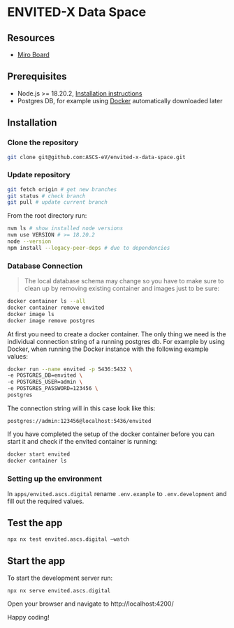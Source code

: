 # ENVITED-X Data Space

## Resources

- [Miro Board](https://miro.com/app/board/uXjVNeZRbEw=/)

## Prerequisites

- Node.js >= 18.20.2, [Installation instructions](https://github.com/nvm-sh/nvm)
- Postgres DB, for example using [Docker](https://hub.docker.com/_/postgres) automatically downloaded later

## Installation

### Clone the repository

```bash
git clone git@github.com:ASCS-eV/envited-x-data-space.git
```

### Update repository

```bash
git fetch origin # get new branches
git status # check branch
git pull # update current branch
```

From the root directory run:

```bash
nvm ls # show installed node versions
nvm use VERSION # >= 18.20.2
node --version
npm install --legacy-peer-deps # due to dependencies
```

### Database Connection

> The local database schema may change so you have to make sure to clean up by removing existing container and images just to be sure:

```bash
docker container ls --all
docker container remove envited
docker image ls
docker image remove postgres
```

At first you need to create a docker container. The only thing we need is the individual connection string of a running postgres db.
For example by using Docker, when running the Docker instance with the following example values:

```bash
docker run --name envited -p 5436:5432 \
-e POSTGRES_DB=envited \
-e POSTGRES_USER=admin \
-e POSTGRES_PASSWORD=123456 \
postgres
```

The connection string will in this case look like this:

```text
postgres://admin:123456@localhost:5436/envited
```

If you have completed the setup of the docker container before you can start it and check if the envited container is running:

```bash
docker start envited
docker container ls
```

### Setting up the environment

In `apps/envited.ascs.digital` rename `.env.example` to `.env.development` and fill out the required values.

## Test the app

```bash
npx nx test envited.ascs.digital —watch
```

## Start the app

To start the development server run:
```bash
npx nx serve envited.ascs.digital
```
Open your browser and navigate to http://localhost:4200/

Happy coding!
